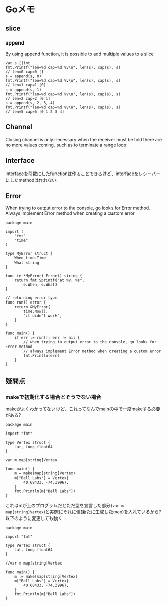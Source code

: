 # Goメモ
## slice
### append
By using append function, it is possible to add multiple values to a slice

```
var s []int
fmt.Printf("len=%d cap=%d %v\n", len(s), cap(s), s)
// len=0 cap=0 []
s = append(s, 0)
fmt.Printf("len=%d cap=%d %v\n", len(s), cap(s), s)
// len=1 cap=1 [0]
s = append(s, 1)
fmt.Printf("len=%d cap=%d %v\n", len(s), cap(s), s)
// len=2 cap=2 [0 1]
s = append(s, 2, 3, 4)
fmt.Printf("len=%d cap=%d %v\n", len(s), cap(s), s)
// len=5 cap=6 [0 1 2 3 4]
```
## Channel
Closing channel is only necessary when the receiver must be told there are no more values coming, such as to terminate a range loop

## Interface
interfaceを引数にしたfunctionは作ることできるけど、interfaceをレシーバーにしたmethodは作れない

## Error
When trying to output error to the console, go looks for Error method. Always implement Error method when creating a custom error

```
package main

import (
	"fmt"
	"time"
)

type MyError struct {
	When time.Time
	What string
}

func (e *MyError) Error() string {
	return fmt.Sprintf("at %v, %s",
		e.When, e.What)
}

// returning error type
func run() error {
	return &MyError{
		time.Now(),
		"it didn't work",
	}
}

func main() {
	if err := run(); err != nil {
		// when trying to output error to the console, go looks for Error method
		// always implement Error method when creating a custom error
		fmt.Println(err)
	}
}
```

## 疑問点
### makeで初期化する場合とそうでない場合
makeがよくわかってないけど、これってなんでmainの中で一度makeする必要がある?

```
package main

import "fmt"

type Vertex struct {
	Lat, Long float64
}

var m map[string]Vertex

func main() {
	m = make(map[string]Vertex)
	m["Bell Labs"] = Vertex{
		40.68433, -74.39967,
	}
	fmt.Println(m["Bell Labs"])
}
```

これはmが上のプログラムだとただ型を宣言した部分(`var m map[string]Vertex`)と実際にそれに値(新たに生成したmap)を入れているから? 以下のように変更しても動く

```
package main

import "fmt"

type Vertex struct {
	Lat, Long float64
}

//var m map[string]Vertex

func main() {
	m := make(map[string]Vertex)
	m["Bell Labs"] = Vertex{
		40.68433, -74.39967,
	}
	fmt.Println(m["Bell Labs"])
}
```

